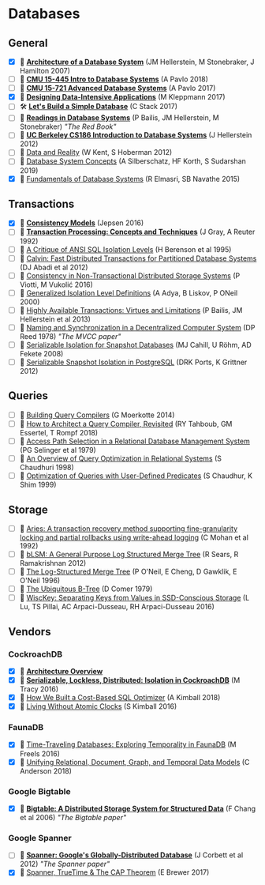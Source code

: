 # Databases

## General

- [x] 📄 [**Architecture of a Database System**](http://db.cs.berkeley.edu/papers/fntdb07-architecture.pdf) (JM Hellerstein, M Stonebraker, J Hamilton 2007)
- [ ] 🎥 [**CMU 15-445 Intro to Database Systems**](https://www.youtube.com/playlist?list=PLSE8ODhjZXja3hgmuwhf89qboV1kOxMx7) (A Pavlo 2018)
- [ ] 🎥 [**CMU 15-721 Advanced Database Systems**](https://www.youtube.com/playlist?list=PLSE8ODhjZXjYgTIlqf4Dy9KQpQ7kn1Tl0) (A Pavlo 2017)
- [x] 📖 [**Designing Data-Intensive Applications**](https://dataintensive.net/) (M Kleppmann 2017)
- [ ] 🛠 [**Let's Build a Simple Database**](https://cstack.github.io/db_tutorial/) (C Stack 2017)
- [ ] 📄 [**Readings in Database Systems**](http://www.redbook.io) (P Bailis, JM Hellerstein, M Stonebraker) _"The Red Book"_
- [ ] 🎥 [**UC Berkeley CS186 Introduction to Database Systems**](https://archive.org/details/UCBerkeley_Course_Computer_Science_186#) (J Hellerstein 2012)
- [ ] 📖 [Data and Reality](https://www.amazon.com/Data-Reality-Perspective-Perceiving-Information/dp/1935504215) (W Kent, S Hoberman 2012)
- [ ] 📖 [Database System Concepts](https://www.db-book.com/db7/index.html) (A Silberschatz, HF Korth, S Sudarshan 2019)
- [x] 📖 [Fundamentals of Database Systems](https://www.amazon.com/Fundamentals-Database-Systems-Ramez-Elmasri/dp/0133970779) (R Elmasri, SB Navathe 2015)

## Transactions

- [x] 🔗 [**Consistency Models**](https://jepsen.io/consistency) (Jepsen 2016)
- [ ] 📖 [**Transaction Processing: Concepts and Techniques**](https://www.amazon.com/Transaction-Processing-Concepts-Techniques-Management/dp/1558601902#customerReviews) (J Gray, A Reuter 1992)
- [ ] 📄 [A Critique of ANSI SQL Isolation Levels](https://www.microsoft.com/en-us/research/wp-content/uploads/2016/02/tr-95-51.pdf) (H Berenson et al 1995)
- [ ] 📄 [Calvin: Fast Distributed Transactions for Partitioned Database Systems](http://cs.yale.edu/homes/thomson/publications/calvin-sigmod12.pdf) (DJ Abadi et al 2012)
- [ ] 📄 [Consistency in Non-Transactional Distributed Storage Systems](https://arxiv.org/pdf/1512.00168.pdf) (P Viotti, M Vukolić 2016)
- [ ] 📄 [Generalized Isolation Level Definitions](http://pmg.csail.mit.edu/papers/icde00.pdf) (A Adya, B Liskov, P ONeil 2000)
- [ ] 📄 [Highly Available Transactions: Virtues and Limitations](http://www.vldb.org/pvldb/vol7/p181-bailis.pdf) (P Bailis, JM Hellerstein et al 2013)
- [ ] 📄 [Naming and Synchronization in a Decentralized Computer System](https://dspace.mit.edu/bitstream/handle/1721.1/16279/05331643-MIT.pdf) (DP Reed 1978) _"The MVCC paper"_
- [ ] 📄 [Serializable Isolation for Snapshot Databases](https://courses.cs.washington.edu/courses/cse444/08au/544M/READING-LIST/fekete-sigmod2008.pdf) (MJ Cahill, U Röhm, AD Fekete 2008)
- [ ] 📄 [Serializable Snapshot Isolation in PostgreSQL](https://drkp.net/papers/ssi-vldb12.pdf) (DRK Ports, K Grittner 2012)

## Queries

- [ ] 📖 [Building Query Compilers](http://pi3.informatik.uni-mannheim.de/~moer/querycompiler.pdf) (G Moerkotte 2014)
- [ ] 📄 [How to Architect a Query Compiler, Revisited](https://www.cs.purdue.edu/homes/rompf/papers/tahboub-sigmod18.pdf) (RY Tahboub, GM Essertel, T Rompf 2018)
- [ ] 📄 [Access Path Selection
in a Relational Database Management System](https://www2.cs.duke.edu/courses/compsci516/cps216/spring03/papers/selinger-etal-1979.pdf) (PG Selinger et al 1979)
- [ ] 📄 [An Overview of Query Optimization in Relational Systems](https://web.stanford.edu/class/cs345d-01/rl/chaudhuri98.pdf) (S Chaudhuri 1998)
- [ ] 📄 [Optimization of Queries with User-Defined Predicates](http://www.vldb.org/conf/1996/P087.PDF) (S Chaudhur, K Shim 1999)

## Storage

- [ ] 📄 [Aries: A transaction recovery method supporting fine-granularity locking and partial rollbacks using write-ahead logging](https://cs.stanford.edu/people/chrismre/cs345/rl/aries.pdf) (C Mohan et al 1992)
- [ ] 📄 [bLSM: A General Purpose Log Structured Merge Tree](http://www.eecs.harvard.edu/~margo/cs165/papers/gp-lsm.pdf) (R Sears, R Ramakrishnan 2012)
- [ ] 📄 [The Log-Structured Merge Tree](https://www.cs.umb.edu/~poneil/lsmtree.pdf) (P O'Neil, E Cheng, D Gawklik, E O'Neil 1996)
- [ ] 📄 [The Ubiquitous B-Tree](http://cgi.di.uoa.gr/~ad/M149/ubiquitous_btree.pdf) (D Comer 1979)
- [ ] 📄 [WiscKey: Separating Keys from Values in SSD-Conscious Storage](https://www.usenix.org/system/files/conference/fast16/fast16-papers-lu.pdf) (L Lu, TS Pillai, AC Arpaci-Dusseau, RH Arpaci-Dusseau 2016)

## Vendors

### CockroachDB

- [x] 🔗 [**Architecture Overview**](https://www.cockroachlabs.com/docs/stable/architecture/overview.html)
- [x] 💬 [**Serializable, Lockless, Distributed: Isolation in CockroachDB**](https://www.cockroachlabs.com/blog/serializable-lockless-distributed-isolation-cockroachdb/) (M Tracy 2016)
- [x] 💬 [How We Built a Cost-Based SQL Optimizer](https://www.cockroachlabs.com/blog/building-cost-based-sql-optimizer/) (A Kimball 2018)
- [x] 💬 [Living Without Atomic Clocks](https://www.cockroachlabs.com/blog/living-without-atomic-clocks/) (S Kimball 2016)

### FaunaDB

- [x] 💬 [Time-Traveling Databases: Exploring Temporality in FaunaDB](https://fauna.com/blog/time-traveling-databases) (M Freels 2016)
- [x] 💬 [Unifying Relational, Document, Graph, and Temporal Data Models](https://fauna.com/blog/unifying-relational-document-graph-and-temporal-data-models) (C Anderson 2018)

### Google Bigtable

- [x] 📄 [**Bigtable: A Distributed Storage System for Structured Data**](https://static.googleusercontent.com/media/research.google.com/en//archive/bigtable-osdi06.pdf) (F Chang et al 2006) _"The Bigtable paper"_

### Google Spanner

- [ ] 📄 [**Spanner: Google's Globally-Distributed Database**](http://static.googleusercontent.com/media/research.google.com/en//pubs/archive/39966.pdf) (J Corbett et al 2012) _"The Spanner paper"_
- [x] 📄 [Spanner, TrueTime & The CAP Theorem](https://static.googleusercontent.com/media/research.google.com/en//pubs/archive/45855.pdf) (E Brewer 2017)
